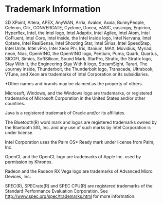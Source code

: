 # Trademark Information

3D XPoint, Altera, APEX, AnyWAN, Arria, Avalon, Axxia, BunnyPeople, Celeron, 
Cilk, CONVERGATE, Cyclone, Docea, eASIC, easicopy, Enpirion, Hyperflex, Intel, 
the Intel logo, Intel Adaptix, Intel Agilex, Intel Atom, Intel CoFluent, Intel 
Core, Intel Inside, the Intel Inside logo, Intel Nervana, Intel Optane, Intel 
RealSense, Intel Shooting Star, Intel Sirius, Intel SpeedStep, Intel Unite, 
Intel vPro, Intel Xeon Phi, Iris, Itanium, MAX, Movidius, Myriad, neon, Nios, 
OpenVINO, the OpenVINO logo, Pentium, Puma, Quark, Quartus, SICOFI, Simics, 
SoftSilicon, Sound Mark, StarPro, Stratix, the Stratix logo, Stay With It, the 
Engineering Stay With It logo, StreamSight, Tarari, The Journey Inside, 
Thunderbolt, the Thunderbolt logo, Transcede, Ultrabook, VTune, and Xeon are 
trademarks of Intel Corporation or its subsidiaries.

*Other names and brands may be claimed as the property of others.

Microsoft, Windows, and the Windows logo are trademarks, or registered 
trademarks of Microsoft Corporation in the United States and/or other countries.

Java is a registered trademark of Oracle and/or its affiliates.

The Bluetooth(R) word mark and logos are registered trademarks owned by the 
Bluetooth SIG, Inc. and any use of such marks by Intel Corporation is under 
license.

Intel Corporation uses the Palm OS* Ready mark under license from Palm, Inc.

OpenCL and the OpenCL logo are trademarks of Apple Inc. used by permission by 
Khronos.

Radeon and the Radeon RX Vega logo are trademarks of Advanced Micro Devices, 
Inc.

SPEC(R), SPECrate(R) and SPEC CPU(R) are registered trademarks of the Standard 
Performance Evaluation Corporation. See http://www.spec.org/spec/trademarks.html
for more information.